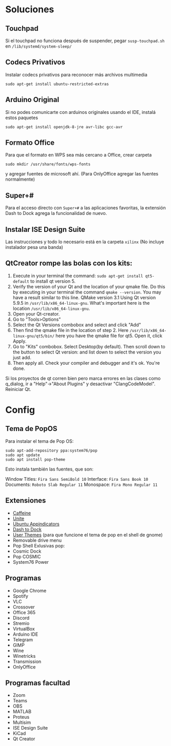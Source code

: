 # Soluciones
## Touchpad
Si el touchpad no funciona después de suspender, pegar `susp-touchpad.sh` en `/lib/systemd/system-sleep/`

## Codecs Privativos
Instalar codecs privativos para reconocer más archivos multimedia
```
sudo apt-get install ubuntu-restricted-extras
```

## Arduino Original
Si no podes comunicarte con arduinos originales usando el IDE, instalá estos paquetes
```
sudo apt-get install openjdk-8-jre avr-libc gcc-avr
```

## Formato Office
Para que el formato en WPS sea más cercano a Office, crear carpeta
```
sudo mkdir /usr/share/fonts/wps-fonts
```
y agregar fuentes de microsoft ahí.
(Para OnlyOffice agregar las fuentes normalmente)

## Super+#
Para el acceso directo con `Super+#` a las aplicaciones favoritas, la extensión Dash to Dock agrega la funcionalidad de nuevo.

## Instalar ISE Design Suite
Las instrucciones y todo lo necesario está en la carpeta `xilinx`
(No incluye instalador pesa una banda)

## QtCreator rompe las bolas con los kits:
1. Execute in your terminal the command: `sudo apt-get install qt5-default` to install qt version 5.
2. Verify the version of your Qt and the location of your qmake file. Do this by executing in your terminal the command `qmake --version`. You may have a result similar to this line. QMake version 3.1 Using Qt version 5.9.5 in `/usr/lib/x86_64-linux-gnu`. What's important here is the location `/usr/lib/x86_64-linux-gnu`.
3. Open your Qt-creator.
4. Go to "Tools>Options"
5. Select the Qt Versions combobox and select and click "Add"
6. Then find the qmake file in the location of step 2. Here `/usr/lib/x86_64-linux-gnu/qt5/bin/` here you have the qmake file for qt5. Open it, click Apply.
7. Go to "Kits" combobox. Select Desktop(by default). Then scroll down to the button to select Qt version: and list down to select the version you just add. 
8. Then apply all. Check your compiler and debugger and it's ok. You're done.

Si los proyectos de qt corren bien pero marca errores en las clases como q_dialog, ir a "Help"->"About Plugins" y desactivar "ClangCodeModel". Reiniciar Qt.

# Config
## Tema de PopOS
Para instalar el tema de Pop OS:
```
sudo apt-add-repository ppa:system76/pop
sudo apt update
sudo apt install pop-theme
```
Esto instala también las fuentes, que son:

Window Titles: `Fira Sans SemiBold 10`
Interface: `Fira Sans Book 10`
Documents: `Roboto Slab Regular 11`
Monospace: `Fira Mono Regular 11`

## Extensiones
- [Caffeine](https://extensions.gnome.org/extension/517/caffeine/)
- [Unite](https://extensions.gnome.org/extension/1287/unite/)
- [Ubuntu Appindicators](https://extensions.gnome.org/extension/615/appindicator-support/)
- [Dash to Dock](https://extensions.gnome.org/extension/307/dash-to-dock/)
- [User Themes](https://extensions.gnome.org/extension/19/user-themes/) (para que funcione el tema de pop en el shell de gnome)
- Removable drive menu
- Pop Shell
Exlusivas pop:
- Cosmic Dock
- Pop COSMIC
- System76 Power

## Programas
- Google Chrome
- Spotify
- VLC
- Crossover
- Office 365
- Discord
- Stremio
- VirtualBox
- Arduino IDE
- Telegram
- GIMP
- Wine
- Winetricks
- Transmission
- OnlyOffice

## Programas facultad
- Zoom
- Teams
- OBS
- MATLAB
- Proteus
- Multisim
- ISE Design Suite
- KiCad
- Qt Creator
